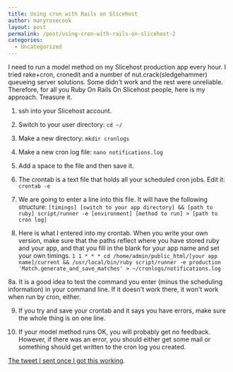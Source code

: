 ```yaml
---
title: Using cron with Rails on Slicehost
author: maryrosecook
layout: post
permalink: /post/using-cron-with-rails-on-slicehost-2
categories:
  - Uncategorized
---
```

I need to run a model method on my Slicehost production app every hour. I tried rake+cron, cronedit and a number of nut.crack(sledgehammer) queueing server solutions. Some didn't work and the rest were unreliable. Therefore, for all you Ruby On Rails On Slicehost people, here is my approach. Treasure it.

1. ssh into your Slicehost account.

2. Switch to your user directory: `cd ~/`

3. Make a new directory: `mkdir cronlogs`

4. Make a new cron log file: `nano notifications.log`

5. Add a space to the file and then save it.

6. The crontab is a text file that holds all your scheduled cron jobs. Edit it: `crontab -e`

7. We are going to enter a line into this file. It will have the following structure: `[timings] [switch to your app directory] && [path to ruby] script/runner -e [environment] [method to run] > [path to cron log]`

8. Here is what I entered into my crontab. When you write your own version, make sure that the paths reflect where you have stored ruby and your app, and that you fill in the blank for your app name and set your own timings. `1 1 * * * cd /home/admin/public_html/[your app name]/current && /usr/local/bin/ruby script/runner -e production 'Match.generate_and_save_matches' > ~/cronlogs/notifications.log`

8a. It is a good idea to test the command you enter (minus the scheduling information) in your command line. If it doesn't work there, it won't work when run by cron, either. 

9. If you try and save your crontab and it says you have errors, make sure the whole thing is on one line.

10. If your model method runs OK, you will probably get no feedback. However, if there was an error, you should either get some mail or something should get written to the cron log you created.

[The tweet I sent once I got this working][1].

 [1]: http://twitter.com/maryrosecook/statuses/806692908